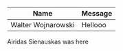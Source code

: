 | Name | Message |
| ---- | ------- |
|Walter Wojnarowski | Hellooo    |
Airidas Sienauskas  was here
